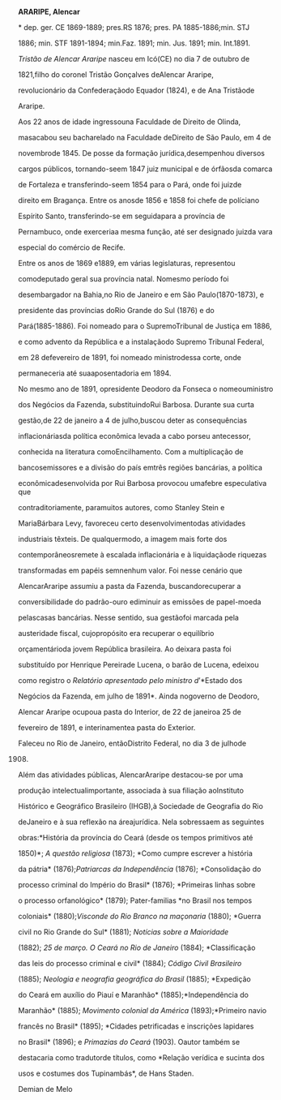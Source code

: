 **ARARIPE, Alencar**



\* dep. ger. CE 1869-1889; pres.RS 1876; pres. PA 1885-1886;min. STJ

1886; min. STF 1891-1894; min.Faz. 1891; min. Jus. 1891; min. Int.1891.



*Tristão de Alencar Araripe* nasceu em Icó(CE) no dia 7 de outubro de

1821,filho do coronel Tristão Gonçalves deAlencar Araripe,

revolucionário da Confederaçãodo Equador (1824), e de Ana Tristãode

Araripe.



Aos 22 anos de idade ingressouna Faculdade de Direito de Olinda,

masacabou seu bacharelado na Faculdade deDireito de São Paulo, em 4 de

novembrode 1845. De posse da formação jurídica,desempenhou diversos

cargos públicos, tornando-seem 1847 juiz municipal e de órfãosda comarca

de Fortaleza e transferindo-seem 1854 para o Pará, onde foi juizde

direito em Bragança. Entre os anosde 1856 e 1858 foi chefe de políciano

Espírito Santo, transferindo-se em seguidapara a província de

Pernambuco, onde exerceriaa mesma função, até ser designado juizda vara

especial do comércio de Recife.



Entre os anos de 1869 e1889, em várias legislaturas, representou

comodeputado geral sua província natal. Nomesmo período foi

desembargador na Bahia,no Rio de Janeiro e em São Paulo(1870-1873), e

presidente das províncias doRio Grande do Sul (1876) e do

Pará(1885-1886). Foi nomeado para o SupremoTribunal de Justiça em 1886,

e como advento da República e a instalaçãodo Supremo Tribunal Federal,

em 28 defevereiro de 1891, foi nomeado ministrodessa corte, onde

permaneceria até suaaposentadoria em 1894.



No mesmo ano de 1891, opresidente Deodoro da Fonseca o nomeouministro

dos Negócios da Fazenda, substituindoRui Barbosa. Durante sua curta

gestão,de 22 de janeiro a 4 de julho,buscou deter as consequências

inflacionáriasda política econômica levada a cabo porseu antecessor,

conhecida na literatura comoEncilhamento. Com a multiplicação de

bancosemissores e a divisão do país emtrês regiões bancárias, a política

econômicadesenvolvida por Rui Barbosa provocou umafebre especulativa que

contraditoriamente, paramuitos autores, como Stanley Stein e

MariaBárbara Levy, favoreceu certo desenvolvimentodas atividades

industriais têxteis. De qualquermodo, a imagem mais forte dos

contemporâneosremete à escalada inflacionária e à liquidaçãode riquezas

transformadas em papéis semnenhum valor. Foi nesse cenário que

AlencarAraripe assumiu a pasta da Fazenda, buscandorecuperar a

conversibilidade do padrão-ouro ediminuir as emissões de papel-moeda

pelascasas bancárias. Nesse sentido, sua gestãofoi marcada pela

austeridade fiscal, cujopropósito era recuperar o equilíbrio

orçamentárioda jovem República brasileira. Ao deixara pasta foi

substituído por Henrique Pereirade Lucena, o barão de Lucena, edeixou

como registro o *Relatório apresentado pelo ministro d*’*Estado dos

Negócios da Fazenda, em julho de 1891*. Ainda nogoverno de Deodoro,

Alencar Araripe ocupoua pasta do Interior, de 22 de janeiroa 25 de

fevereiro de 1891, e interinamentea pasta do Exterior.



Faleceu no Rio de Janeiro, entãoDistrito Federal, no dia 3 de julhode

1908.



Além das atividades públicas, AlencarAraripe destacou-se por uma

produção intelectualimportante, associada à sua filiação aoInstituto

Histórico e Geográfico Brasileiro (IHGB),à Sociedade de Geografia do Rio

deJaneiro e à sua reflexão na áreajurídica. Nela sobressaem as seguintes

obras:*História da província do Ceará (desde os tempos primitivos até

1850)*; *A questão religiosa* (1873); *Como cumpre escrever a história

da pátria* (1876);*Patriarcas da Independência* (1876); *Consolidação do

processo criminal do Império do Brasil* (1876); *Primeiras linhas sobre

o processo orfanológico* (1879); Pater-familias *no Brasil nos tempos

coloniais* (1880);*Visconde do Rio Branco na maçonaria* (1880); *Guerra

civil no Rio Grande do Sul* (1881); *Notícias sobre a Maioridade*

(1882); *25 de março. O Ceará no Rio de Janeiro* (1884); *Classificação

das leis do processo criminal e civil* (1884); *Código Civil Brasileiro*

(1885); *Neologia e neografia geográfica do Brasil* (1885); *Expedição

do Ceará em auxílio do Piauí e Maranhão* (1885);*Independência do

Maranhão* (1885); *Movimento colonial da América* (1893);*Primeiro navio

francês no Brasil* (1895); *Cidades petrificadas e inscrições lapidares

no Brasil* (1896); e *Primazias do Ceará* (1903). Oautor também se

destacaria como tradutorde títulos, como *Relação verídica e sucinta dos

usos e costumes dos Tupinambás*, de Hans Staden.



Demian de Melo



